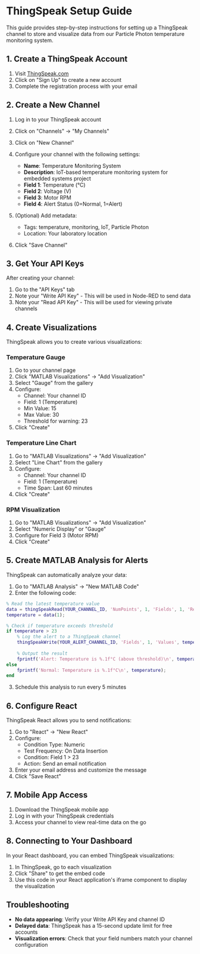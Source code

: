 # ThingSpeak Setup Guide

This guide provides step-by-step instructions for setting up a ThingSpeak channel to store and visualize data from our Particle Photon temperature monitoring system.

## 1. Create a ThingSpeak Account

1. Visit [ThingSpeak.com](https://thingspeak.com/)
2. Click on "Sign Up" to create a new account
3. Complete the registration process with your email

## 2. Create a New Channel

1. Log in to your ThingSpeak account
2. Click on "Channels" → "My Channels"
3. Click on "New Channel"
4. Configure your channel with the following settings:

   - **Name**: Temperature Monitoring System
   - **Description**: IoT-based temperature monitoring system for embedded systems project
   - **Field 1**: Temperature (°C)
   - **Field 2**: Voltage (V)
   - **Field 3**: Motor RPM
   - **Field 4**: Alert Status (0=Normal, 1=Alert)
   
5. (Optional) Add metadata:
   - Tags: temperature, monitoring, IoT, Particle Photon
   - Location: Your laboratory location

6. Click "Save Channel"

## 3. Get Your API Keys

After creating your channel:

1. Go to the "API Keys" tab
2. Note your "Write API Key" - This will be used in Node-RED to send data
3. Note your "Read API Key" - This will be used for viewing private channels

## 4. Create Visualizations

ThingSpeak allows you to create various visualizations:

### Temperature Gauge

1. Go to your channel page
2. Click "MATLAB Visualizations" → "Add Visualization"
3. Select "Gauge" from the gallery
4. Configure:
   - Channel: Your channel ID
   - Field: 1 (Temperature)
   - Min Value: 15
   - Max Value: 30
   - Threshold for warning: 23
5. Click "Create"

### Temperature Line Chart

1. Go to "MATLAB Visualizations" → "Add Visualization"
2. Select "Line Chart" from the gallery
3. Configure:
   - Channel: Your channel ID
   - Field: 1 (Temperature)
   - Time Span: Last 60 minutes
4. Click "Create"

### RPM Visualization

1. Go to "MATLAB Visualizations" → "Add Visualization"
2. Select "Numeric Display" or "Gauge"
3. Configure for Field 3 (Motor RPM)
4. Click "Create"

## 5. Create MATLAB Analysis for Alerts

ThingSpeak can automatically analyze your data:

1. Go to "MATLAB Analysis" → "New MATLAB Code"
2. Enter the following code:

```matlab
% Read the latest temperature value
data = thingSpeakRead(YOUR_CHANNEL_ID, 'NumPoints', 1, 'Fields', 1, 'ReadKey', 'YOUR_READ_API_KEY');
temperature = data(1);

% Check if temperature exceeds threshold
if temperature > 23
    % Log the alert to a ThingSpeak channel
    thingSpeakWrite(YOUR_ALERT_CHANNEL_ID, 'Fields', 1, 'Values', temperature, 'WriteKey', 'YOUR_ALERT_WRITE_API_KEY');
    
    % Output the result
    fprintf('Alert: Temperature is %.1f°C (above threshold)\n', temperature);
else
    fprintf('Normal: Temperature is %.1f°C\n', temperature);
end
```

3. Schedule this analysis to run every 5 minutes

## 6. Configure React

ThingSpeak React allows you to send notifications:

1. Go to "React" → "New React"
2. Configure:
   - Condition Type: Numeric
   - Test Frequency: On Data Insertion
   - Condition: Field 1 > 23
   - Action: Send an email notification
3. Enter your email address and customize the message
4. Click "Save React"

## 7. Mobile App Access

1. Download the ThingSpeak mobile app
2. Log in with your ThingSpeak credentials
3. Access your channel to view real-time data on the go

## 8. Connecting to Your Dashboard

In your React dashboard, you can embed ThingSpeak visualizations:

1. In ThingSpeak, go to each visualization
2. Click "Share" to get the embed code
3. Use this code in your React application's iframe component to display the visualization

## Troubleshooting

- **No data appearing**: Verify your Write API Key and channel ID
- **Delayed data**: ThingSpeak has a 15-second update limit for free accounts
- **Visualization errors**: Check that your field numbers match your channel configuration 